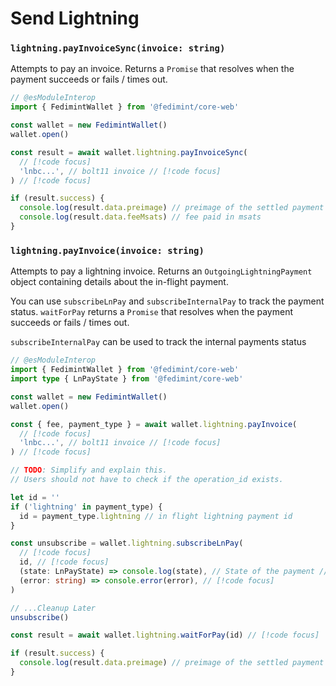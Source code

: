 # Send Lightning

### `lightning.payInvoiceSync(invoice: string)`

Attempts to pay an invoice. Returns a `Promise` that resolves when the payment succeeds or fails / times out.

```ts twoslash
// @esModuleInterop
import { FedimintWallet } from '@fedimint/core-web'

const wallet = new FedimintWallet()
wallet.open()

const result = await wallet.lightning.payInvoiceSync(
  // [!code focus]
  'lnbc...', // bolt11 invoice // [!code focus]
) // [!code focus]

if (result.success) {
  console.log(result.data.preimage) // preimage of the settled payment
  console.log(result.data.feeMsats) // fee paid in msats
}
```

### `lightning.payInvoice(invoice: string)`

Attempts to pay a lightning invoice. Returns an `OutgoingLightningPayment` object containing details about the in-flight payment.

You can use `subscribeLnPay` and `subscribeInternalPay` to track the payment status. `waitForPay` returns a `Promise` that resolves when the payment succeeds or fails / times out.

`subscribeInternalPay` can be used to track the internal payments status

```ts twoslash
// @esModuleInterop
import { FedimintWallet } from '@fedimint/core-web'
import type { LnPayState } from '@fedimint/core-web'

const wallet = new FedimintWallet()
wallet.open()

const { fee, payment_type } = await wallet.lightning.payInvoice(
  // [!code focus]
  'lnbc...', // bolt11 invoice // [!code focus]
) // [!code focus]

// TODO: Simplify and explain this.
// Users should not have to check if the operation_id exists.

let id = ''
if ('lightning' in payment_type) {
  id = payment_type.lightning // in flight lightning payment id
}

const unsubscribe = wallet.lightning.subscribeLnPay(
  // [!code focus]
  id, // [!code focus]
  (state: LnPayState) => console.log(state), // State of the payment // [!code focus]
  (error: string) => console.error(error), // [!code focus]
)

// ...Cleanup Later
unsubscribe()

const result = await wallet.lightning.waitForPay(id) // [!code focus]

if (result.success) {
  console.log(result.data.preimage) // preimage of the settled payment
}
```
